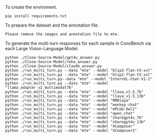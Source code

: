 To create the enviroment.

```shell
pip install requirements.txt
```
To prepare the dataset and the annotation file.

```shell
Please remove the images and annotation file to mte.
```
To generate the multi-turn responses for each sample in ConvBench via each Large Vision-Language Model.

```shell
python ./Close-Source-Model/gpt4v_answer.py
python ./Close-Source-Model/reka_answer.py
python ./Close-Source-Model/claude_answer.py
python ./run_multi_turn.py --data "mte" --model "blip2-flan-t5-xxl"
python ./run_multi_turn.py --data "mte" --model "blip2-flan-t5-xxl"
python ./run_multi_turn.py--data "mte" --model "InternVL-Chat-V1-2"
python ./run_multi_turn.py --data "mte" --model "llama_adapter_v2_multimodal7b"
python ./run_multi_turn.py --data "mte" --model "llava_v1.5_7b"
python ./run_multi_turn.py --data "mte" --model "llava_v1.5_13b"
python ./run_multi_turn.py --data "mte" --model "MMAlaya"
python ./run_multi_turn.py --data "mte" --model "monkey-chat"
python ./run_multi_turn.py --data "mte" --model "mPLUG-Owl2"
python ./run_multi_turn.py --data "mte" --model "qwen_chat"
python ./run_multi_turn.py --data "mte" --model "sharegpt4v_7b"
python ./run_multi_turn.py --data "mte" --model "sharegpt4v_13b"
python ./run_multi_turn.py --data "mte" --model "XComposer"
python ./run_multi_turn.py --data "mte" --model "XComposer2"
```


